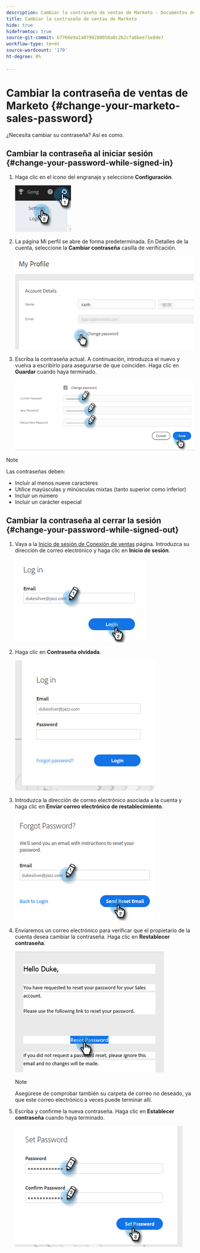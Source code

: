 ```yaml
---
description: Cambiar la contraseña de ventas de Marketo - Documentos de Marketo - Documentación del producto
title: Cambiar la contraseña de ventas de Marketo
hide: true
hidefromtoc: true
source-git-commit: b7766e9a1a0799280050a0c2b2cfa6bee71e8de7
workflow-type: tm+mt
source-wordcount: '179'
ht-degree: 0%

---
```


# Cambiar la contraseña de ventas de Marketo {#change-your-marketo-sales-password}

¿Necesita cambiar su contraseña? Así es como.

## Cambiar la contraseña al iniciar sesión {#change-your-password-while-signed-in}

1. Haga clic en el icono del engranaje y seleccione **Configuración**.

   ![](assets/change-your-marketo-sales-password-1.png)

1. La página Mi perfil se abre de forma predeterminada. En Detalles de la cuenta, seleccione la **Cambiar contraseña** casilla de verificación.

   ![](assets/change-your-marketo-sales-password-2.png)

1. Escriba la contraseña actual. A continuación, introduzca el nuevo y vuelva a escribirlo para asegurarse de que coinciden. Haga clic en **Guardar** cuando haya terminado.

   ![](assets/change-your-marketo-sales-password-3.png)

>[!NOTE]
>
>Las contraseñas deben:
>
>* Incluir al menos nueve caracteres
>* Utilice mayúsculas y minúsculas mixtas (tanto superior como inferior)
>* Incluir un número
>* Incluir un carácter especial


## Cambiar la contraseña al cerrar la sesión {#change-your-password-while-signed-out}

1. Vaya a la [Inicio de sesión de Conexión de ventas](https://toutapp.com/login) página. Introduzca su dirección de correo electrónico y haga clic en **Inicio de sesión**.

   ![](assets/change-your-marketo-sales-password-4.png)

1. Haga clic en **Contraseña olvidada**.

   ![](assets/change-your-marketo-sales-password-5.png)

1. Introduzca la dirección de correo electrónico asociada a la cuenta y haga clic en **Enviar correo electrónico de restablecimiento**.

   ![](assets/change-your-marketo-sales-password-6.png)

1. Enviaremos un correo electrónico para verificar que el propietario de la cuenta desea cambiar la contraseña. Haga clic en **Restablecer contraseña**.

   ![](assets/change-your-marketo-sales-password-7.png)

   >[!NOTE]
   >
   >Asegúrese de comprobar también su carpeta de correo no deseado, ya que este correo electrónico a veces puede terminar allí.

1. Escriba y confirme la nueva contraseña. Haga clic en **Establecer contraseña** cuando haya terminado.

   ![](assets/change-your-marketo-sales-password-8.png)
